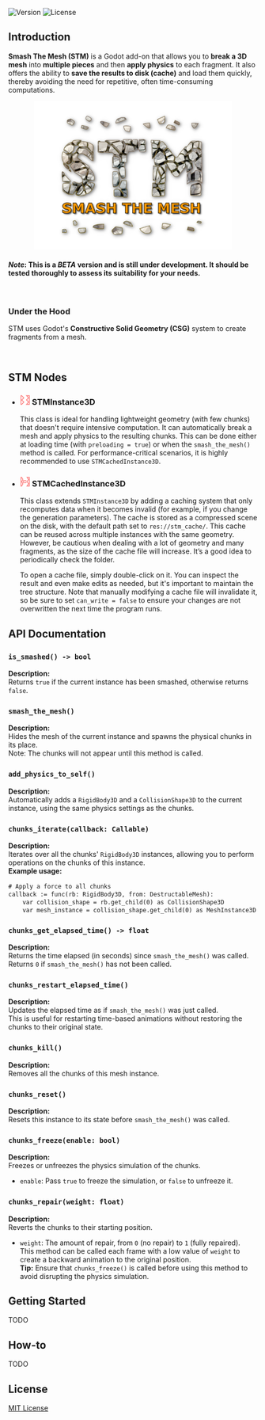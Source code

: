 ![Version](https://img.shields.io/badge/Godot-v4.3-informational) ![License](https://img.shields.io/github/license/cloudofoz/godot-smashthemesh)

## Introduction

**Smash The Mesh (STM)** is a Godot add-on that allows you to **break a 3D mesh** into **multiple pieces** and then **apply physics** to each fragment. It also offers the ability to **save the results to disk (cache)** and load them quickly, thereby avoiding the need for repetitive, often time-consuming computations.

<p align="center"> 
  <img src="media/stm_title.png" width="400"/>   
</p>

#### *Note*: This is a *BETA* version and is still under development. It should be tested thoroughly to assess its suitability for your needs.

<br>

### Under the Hood

STM uses Godot's **Constructive Solid Geometry (CSG)** system to create fragments from a mesh.

<br>

## STM Nodes

- <h3> <img src="addons/smash_the_mesh/stm_icon.svg" width="20"/> STMInstance3D</h3>

  This class is ideal for handling lightweight geometry (with few chunks) that doesn't require intensive computation. It can automatically break a mesh and apply physics to the resulting chunks. This can be done either at loading time (with `preloading = true`) or when the `smash_the_mesh()` method is called. For performance-critical scenarios, it is highly recommended to use `STMCachedInstance3D`.

- <h3> <img src="addons/smash_the_mesh/stm_cached_icon.svg" width="20"/> STMCachedInstance3D</h3>

  This class extends `STMInstance3D` by adding a caching system that only recomputes data when it becomes invalid (for example, if you change the generation parameters). The cache is stored as a compressed scene on the disk, with the default path set to `res://stm_cache/`. This cache can be reused across multiple instances with the same geometry. However, be cautious when dealing with a lot of geometry and many fragments, as the size of the cache file will increase. It’s a good idea to periodically check the folder.

  To open a cache file, simply double-click on it. You can inspect the result and even make edits as needed, but it's important to maintain the tree structure. Note that manually modifying a cache file will invalidate it, so be sure to set `can_write = false` to ensure your changes are not overwritten the next time the program runs.

## API Documentation

### `is_smashed() -> bool`
**Description:**  
Returns `true` if the current instance has been smashed, otherwise returns `false`.

### `smash_the_mesh()`
**Description:**  
Hides the mesh of the current instance and spawns the physical chunks in its place.  
Note: The chunks will not appear until this method is called.

### `add_physics_to_self()`
**Description:**  
Automatically adds a `RigidBody3D` and a `CollisionShape3D` to the current instance, using the same physics settings as the chunks.

### `chunks_iterate(callback: Callable)`
**Description:**  
Iterates over all the chunks' `RigidBody3D` instances, allowing you to perform operations on the chunks of this instance.  
**Example usage:**

```gdscript
# Apply a force to all chunks
callback := func(rb: RigidBody3D, from: DestructableMesh):
    var collision_shape = rb.get_child(0) as CollisionShape3D
    var mesh_instance = collision_shape.get_child(0) as MeshInstance3D
```

### `chunks_get_elapsed_time() -> float`
**Description:**  
Returns the time elapsed (in seconds) since `smash_the_mesh()` was called.  
Returns `0` if `smash_the_mesh()` has not been called.

### `chunks_restart_elapsed_time()`
**Description:**  
Updates the elapsed time as if `smash_the_mesh()` was just called.  
This is useful for restarting time-based animations without restoring the chunks to their original state.

### `chunks_kill()`
**Description:**  
Removes all the chunks of this mesh instance.

### `chunks_reset()`
**Description:**  
Resets this instance to its state before `smash_the_mesh()` was called.

### `chunks_freeze(enable: bool)`
**Description:**  
Freezes or unfreezes the physics simulation of the chunks.  
- `enable`: Pass `true` to freeze the simulation, or `false` to unfreeze it.

### `chunks_repair(weight: float)`
**Description:**  
Reverts the chunks to their starting position.  
- `weight`: The amount of repair, from `0` (no repair) to `1` (fully repaired).  
This method can be called each frame with a low value of `weight` to create a backward animation to the original position.  
**Tip:** Ensure that `chunks_freeze()` is called before using this method to avoid disrupting the physics simulation.

## Getting Started

TODO

## How-to

TODO

## License

[MIT License](/LICENSE.md)
